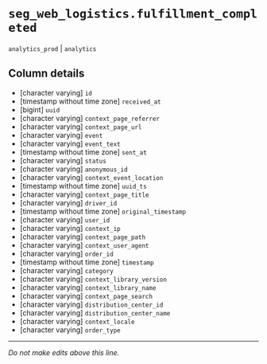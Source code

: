 # `seg_web_logistics.fulfillment_completed`
`analytics_prod` | `analytics`

## Column details
* [character varying] `id`
* [timestamp without time zone] `received_at`
* [bigint]    `uuid`
* [character varying] `context_page_referrer`
* [character varying] `context_page_url`
* [character varying] `event`
* [character varying] `event_text`
* [timestamp without time zone] `sent_at`
* [character varying] `status`
* [character varying] `anonymous_id`
* [character varying] `context_event_location`
* [timestamp without time zone] `uuid_ts`
* [character varying] `context_page_title`
* [character varying] `driver_id`
* [timestamp without time zone] `original_timestamp`
* [character varying] `user_id`
* [character varying] `context_ip`
* [character varying] `context_page_path`
* [character varying] `context_user_agent`
* [character varying] `order_id`
* [timestamp without time zone] `timestamp`
* [character varying] `category`
* [character varying] `context_library_version`
* [character varying] `context_library_name`
* [character varying] `context_page_search`
* [character varying] `distribution_center_id`
* [character varying] `distribution_center_name`
* [character varying] `context_locale`
* [character varying] `order_type`

-------------------------------------------------------------------------------
*Do not make edits above this line.*

